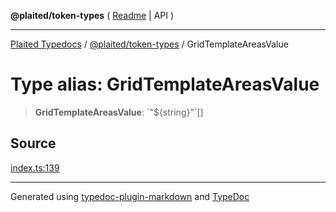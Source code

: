 **@plaited/token-types** ( [Readme](../README.md) \| API )

***

[Plaited Typedocs](../../../modules.md) / [@plaited/token-types](../modules.md) / GridTemplateAreasValue

# Type alias: GridTemplateAreasValue

> **GridTemplateAreasValue**: \`"${string}"\`[]

## Source

[index.ts:139](https://github.com/plaited/plaited/blob/b151218/libs/token-types/src/index.ts#L139)

***

Generated using [typedoc-plugin-markdown](https://www.npmjs.com/package/typedoc-plugin-markdown) and [TypeDoc](https://typedoc.org/)
